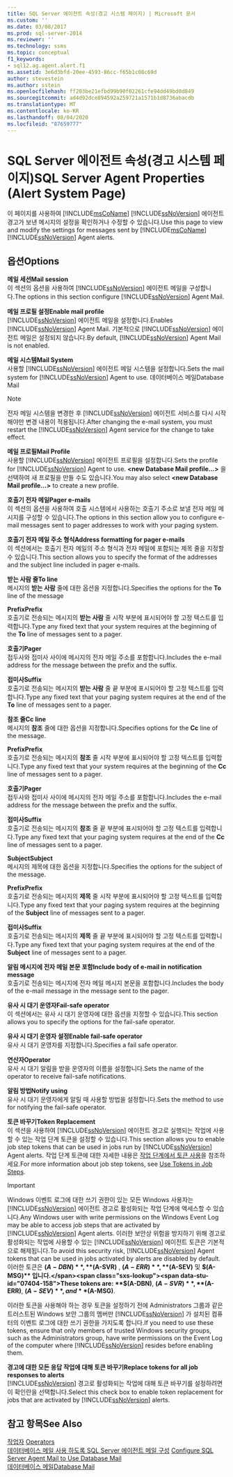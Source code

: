 ```yaml
---
title: SQL Server 에이전트 속성(경고 시스템 페이지) | Microsoft 문서
ms.custom: ''
ms.date: 03/08/2017
ms.prod: sql-server-2014
ms.reviewer: ''
ms.technology: ssms
ms.topic: conceptual
f1_keywords:
- sql12.ag.agent.alert.f1
ms.assetid: 3e6d3bfd-20ee-4593-86cc-f65b1c08c69d
author: stevestein
ms.author: sstein
ms.openlocfilehash: ff203be21efbd99b90f02261cfe94dd49bd0d849
ms.sourcegitcommit: ad4d92dce894592a259721a1571b1d8736abacdb
ms.translationtype: MT
ms.contentlocale: ko-KR
ms.lasthandoff: 08/04/2020
ms.locfileid: "87659777"
---
```

# <a name="sql-server-agent-properties-alert-system-page"></a><span data-ttu-id="07404-102">SQL Server 에이전트 속성(경고 시스템 페이지)</span><span class="sxs-lookup"><span data-stu-id="07404-102">SQL Server Agent Properties (Alert System Page)</span></span>
  <span data-ttu-id="07404-103">이 페이지를 사용하여 [!INCLUDE[msCoName](../../includes/msconame-md.md)] [!INCLUDE[ssNoVersion](../../includes/ssnoversion-md.md)] 에이전트 경고가 보낸 메시지의 설정을 확인하거나 수정할 수 있습니다.</span><span class="sxs-lookup"><span data-stu-id="07404-103">Use this page to view and modify the settings for messages sent by [!INCLUDE[msCoName](../../includes/msconame-md.md)] [!INCLUDE[ssNoVersion](../../includes/ssnoversion-md.md)] Agent alerts.</span></span>  
  
## <a name="options"></a><span data-ttu-id="07404-104">옵션</span><span class="sxs-lookup"><span data-stu-id="07404-104">Options</span></span>  
 <span data-ttu-id="07404-105">**메일 세션**</span><span class="sxs-lookup"><span data-stu-id="07404-105">**Mail session**</span></span>  
 <span data-ttu-id="07404-106">이 섹션의 옵션을 사용하여 [!INCLUDE[ssNoVersion](../../includes/ssnoversion-md.md)] 에이전트 메일을 구성합니다.</span><span class="sxs-lookup"><span data-stu-id="07404-106">The options in this section configure [!INCLUDE[ssNoVersion](../../includes/ssnoversion-md.md)] Agent Mail.</span></span>  
  
 <span data-ttu-id="07404-107">**메일 프로필 설정**</span><span class="sxs-lookup"><span data-stu-id="07404-107">**Enable mail profile**</span></span>  
 <span data-ttu-id="07404-108">[!INCLUDE[ssNoVersion](../../includes/ssnoversion-md.md)] 에이전트 메일을 설정합니다.</span><span class="sxs-lookup"><span data-stu-id="07404-108">Enables [!INCLUDE[ssNoVersion](../../includes/ssnoversion-md.md)] Agent Mail.</span></span> <span data-ttu-id="07404-109">기본적으로 [!INCLUDE[ssNoVersion](../../includes/ssnoversion-md.md)] 에이전트 메일은 설정되지 않습니다.</span><span class="sxs-lookup"><span data-stu-id="07404-109">By default, [!INCLUDE[ssNoVersion](../../includes/ssnoversion-md.md)] Agent Mail is not enabled.</span></span>  
  
 <span data-ttu-id="07404-110">**메일 시스템**</span><span class="sxs-lookup"><span data-stu-id="07404-110">**Mail System**</span></span>  
 <span data-ttu-id="07404-111">사용할 [!INCLUDE[ssNoVersion](../../includes/ssnoversion-md.md)] 에이전트 메일 시스템을 설정합니다.</span><span class="sxs-lookup"><span data-stu-id="07404-111">Sets the mail system for [!INCLUDE[ssNoVersion](../../includes/ssnoversion-md.md)] Agent to use.</span></span> <span data-ttu-id="07404-112">데이터베이스 메일</span><span class="sxs-lookup"><span data-stu-id="07404-112">Database Mail</span></span>  
  
> [!NOTE]  
>  <span data-ttu-id="07404-113">전자 메일 시스템을 변경한 후 [!INCLUDE[ssNoVersion](../../includes/ssnoversion-md.md)] 에이전트 서비스를 다시 시작해야만 변경 내용이 적용됩니다.</span><span class="sxs-lookup"><span data-stu-id="07404-113">After changing the e-mail system, you must restart the [!INCLUDE[ssNoVersion](../../includes/ssnoversion-md.md)] Agent service for the change to take effect.</span></span>  
  
 <span data-ttu-id="07404-114">**메일 프로필**</span><span class="sxs-lookup"><span data-stu-id="07404-114">**Mail Profile**</span></span>  
 <span data-ttu-id="07404-115">사용할 [!INCLUDE[ssNoVersion](../../includes/ssnoversion-md.md)] 에이전트 프로필을 설정합니다.</span><span class="sxs-lookup"><span data-stu-id="07404-115">Sets the profile for [!INCLUDE[ssNoVersion](../../includes/ssnoversion-md.md)] Agent to use.</span></span> <span data-ttu-id="07404-116">**\<new Database Mail profile...>** 을 선택하여 새 프로필을 만들 수도 있습니다.</span><span class="sxs-lookup"><span data-stu-id="07404-116">You may also select **\<new Database Mail profile...>** to create a new profile.</span></span>  
  
 <span data-ttu-id="07404-117">**호출기 전자 메일**</span><span class="sxs-lookup"><span data-stu-id="07404-117">**Pager e-mails**</span></span>  
 <span data-ttu-id="07404-118">이 섹션의 옵션을 사용하여 호출 시스템에서 사용하는 호출기 주소로 보낼 전자 메일 메시지를 구성할 수 있습니다.</span><span class="sxs-lookup"><span data-stu-id="07404-118">The options in this section allow you to configure e-mail messages sent to pager addresses to work with your paging system.</span></span>  
  
 <span data-ttu-id="07404-119">**호출기 전자 메일 주소 형식**</span><span class="sxs-lookup"><span data-stu-id="07404-119">**Address formatting for pager e-mails**</span></span>  
 <span data-ttu-id="07404-120">이 섹션에서는 호출기 전자 메일의 주소 형식과 전자 메일에 포함되는 제목 줄을 지정할 수 있습니다.</span><span class="sxs-lookup"><span data-stu-id="07404-120">This section allows you to specify the format of the addresses and the subject line included in pager e-mails.</span></span>  
  
 <span data-ttu-id="07404-121">**받는 사람 줄**</span><span class="sxs-lookup"><span data-stu-id="07404-121">**To line**</span></span>  
 <span data-ttu-id="07404-122">메시지의 **받는 사람** 줄에 대한 옵션을 지정합니다.</span><span class="sxs-lookup"><span data-stu-id="07404-122">Specifies the options for the **To** line of the message</span></span>  
  
 <span data-ttu-id="07404-123">**Prefix**</span><span class="sxs-lookup"><span data-stu-id="07404-123">**Prefix**</span></span>  
 <span data-ttu-id="07404-124">호출기로 전송되는 메시지의 **받는 사람** 줄 시작 부분에 표시되어야 할 고정 텍스트를 입력합니다.</span><span class="sxs-lookup"><span data-stu-id="07404-124">Type any fixed text that your system requires at the beginning of the **To** line of messages sent to a pager.</span></span>  
  
 <span data-ttu-id="07404-125">**호출기**</span><span class="sxs-lookup"><span data-stu-id="07404-125">**Pager**</span></span>  
 <span data-ttu-id="07404-126">접두사와 접미사 사이에 메시지의 전자 메일 주소를 포함합니다.</span><span class="sxs-lookup"><span data-stu-id="07404-126">Includes the e-mail address for the message between the prefix and the suffix.</span></span>  
  
 <span data-ttu-id="07404-127">**접미사**</span><span class="sxs-lookup"><span data-stu-id="07404-127">**Suffix**</span></span>  
 <span data-ttu-id="07404-128">호출기로 전송되는 메시지의 **받는 사람** 줄 끝 부분에 표시되어야 할 고정 텍스트를 입력합니다.</span><span class="sxs-lookup"><span data-stu-id="07404-128">Type any fixed text that your paging system requires at the end of the **To** line of messages sent to a pager.</span></span>  
  
 <span data-ttu-id="07404-129">**참조 줄**</span><span class="sxs-lookup"><span data-stu-id="07404-129">**Cc line**</span></span>  
 <span data-ttu-id="07404-130">메시지의 **참조** 줄에 대한 옵션을 지정합니다.</span><span class="sxs-lookup"><span data-stu-id="07404-130">Specifies options for the **Cc** line of the message.</span></span>  
  
 <span data-ttu-id="07404-131">**Prefix**</span><span class="sxs-lookup"><span data-stu-id="07404-131">**Prefix**</span></span>  
 <span data-ttu-id="07404-132">호출기로 전송되는 메시지의 **참조** 줄 시작 부분에 표시되어야 할 고정 텍스트를 입력합니다.</span><span class="sxs-lookup"><span data-stu-id="07404-132">Type any fixed text that your system requires at the beginning of the **Cc** line of messages sent to a pager.</span></span>  
  
 <span data-ttu-id="07404-133">**호출기**</span><span class="sxs-lookup"><span data-stu-id="07404-133">**Pager**</span></span>  
 <span data-ttu-id="07404-134">접두사와 접미사 사이에 메시지의 전자 메일 주소를 포함합니다.</span><span class="sxs-lookup"><span data-stu-id="07404-134">Includes the e-mail address for the message between the prefix and the suffix.</span></span>  
  
 <span data-ttu-id="07404-135">**접미사**</span><span class="sxs-lookup"><span data-stu-id="07404-135">**Suffix**</span></span>  
 <span data-ttu-id="07404-136">호출기로 전송되는 메시지의 **참조** 줄 끝 부분에 표시되어야 할 고정 텍스트를 입력합니다.</span><span class="sxs-lookup"><span data-stu-id="07404-136">Type any fixed text that your paging system requires at the end of the **Cc** line of messages sent to a pager.</span></span>  
  
 <span data-ttu-id="07404-137">**Subject**</span><span class="sxs-lookup"><span data-stu-id="07404-137">**Subject**</span></span>  
 <span data-ttu-id="07404-138">메시지의 제목에 대한 옵션을 지정합니다.</span><span class="sxs-lookup"><span data-stu-id="07404-138">Specifies the options for the subject of the message.</span></span>  
  
 <span data-ttu-id="07404-139">**Prefix**</span><span class="sxs-lookup"><span data-stu-id="07404-139">**Prefix**</span></span>  
 <span data-ttu-id="07404-140">호출기로 전송되는 메시지의 **제목** 줄 시작 부분에 표시되어야 할 고정 텍스트를 입력합니다.</span><span class="sxs-lookup"><span data-stu-id="07404-140">Type any fixed text that your paging system requires at the beginning of the **Subject** line of messages sent to a pager.</span></span>  
  
 <span data-ttu-id="07404-141">**접미사**</span><span class="sxs-lookup"><span data-stu-id="07404-141">**Suffix**</span></span>  
 <span data-ttu-id="07404-142">호출기로 전송되는 메시지의 **제목** 줄 끝 부분에 표시되어야 할 고정 텍스트를 입력합니다.</span><span class="sxs-lookup"><span data-stu-id="07404-142">Type any fixed text that your paging system requires at the end of the **Subject** line of messages sent to a pager.</span></span>  
  
 <span data-ttu-id="07404-143">**알림 메시지에 전자 메일 본문 포함**</span><span class="sxs-lookup"><span data-stu-id="07404-143">**Include body of e-mail in notification message**</span></span>  
 <span data-ttu-id="07404-144">호출기로 전송되는 메시지에 전자 메일 메시지 본문을 포함합니다.</span><span class="sxs-lookup"><span data-stu-id="07404-144">Includes the body of the e-mail message in the message sent to the pager.</span></span>  
  
 <span data-ttu-id="07404-145">**유사 시 대기 운영자**</span><span class="sxs-lookup"><span data-stu-id="07404-145">**Fail-safe operator**</span></span>  
 <span data-ttu-id="07404-146">이 섹션에서는 유사 시 대기 운영자에 대한 옵션을 지정할 수 있습니다.</span><span class="sxs-lookup"><span data-stu-id="07404-146">This section allows you to specify the options for the fail-safe operator.</span></span>  
  
 <span data-ttu-id="07404-147">**유사 시 대기 운영자 설정**</span><span class="sxs-lookup"><span data-stu-id="07404-147">**Enable fail-safe operator**</span></span>  
 <span data-ttu-id="07404-148">유사 시 대기 운영자를 지정합니다.</span><span class="sxs-lookup"><span data-stu-id="07404-148">Specifies a fail safe operator.</span></span>  
  
 <span data-ttu-id="07404-149">**연산자**</span><span class="sxs-lookup"><span data-stu-id="07404-149">**Operator**</span></span>  
 <span data-ttu-id="07404-150">유사 시 대기 알림을 받을 운영자의 이름을 설정합니다.</span><span class="sxs-lookup"><span data-stu-id="07404-150">Sets the name of the operator to receive fail-safe notifications.</span></span>  
  
 <span data-ttu-id="07404-151">**알림 방법**</span><span class="sxs-lookup"><span data-stu-id="07404-151">**Notify using**</span></span>  
 <span data-ttu-id="07404-152">유사 시 대기 운영자에게 알릴 때 사용할 방법을 설정합니다.</span><span class="sxs-lookup"><span data-stu-id="07404-152">Sets the method to use for notifying the fail-safe operator.</span></span>  
  
 <span data-ttu-id="07404-153">**토큰 바꾸기**</span><span class="sxs-lookup"><span data-stu-id="07404-153">**Token Replacement**</span></span>  
 <span data-ttu-id="07404-154">이 섹션을 사용하여 [!INCLUDE[ssNoVersion](../../includes/ssnoversion-md.md)] 에이전트 경고로 실행되는 작업에 사용할 수 있는 작업 단계 토큰을 설정할 수 있습니다.</span><span class="sxs-lookup"><span data-stu-id="07404-154">This section allows you to enable job step tokens that can be used in jobs run by [!INCLUDE[ssNoVersion](../../includes/ssnoversion-md.md)] Agent alerts.</span></span> <span data-ttu-id="07404-155">작업 단계 토큰에 대한 자세한 내용은 [작업 단계에서 토큰 사용](use-tokens-in-job-steps.md)을 참조하세요.</span><span class="sxs-lookup"><span data-stu-id="07404-155">For more information about job step tokens, see [Use Tokens in Job Steps](use-tokens-in-job-steps.md).</span></span>  
  
> [!IMPORTANT]  
>  <span data-ttu-id="07404-156">Windows 이벤트 로그에 대한 쓰기 권한이 있는 모든 Windows 사용자는 [!INCLUDE[ssNoVersion](../../includes/ssnoversion-md.md)] 에이전트 경고로 활성화되는 작업 단계에 액세스할 수 있습니다.</span><span class="sxs-lookup"><span data-stu-id="07404-156">Any Windows user with write permissions on the Windows Event Log may be able to access job steps that are activated by [!INCLUDE[ssNoVersion](../../includes/ssnoversion-md.md)] Agent alerts.</span></span> <span data-ttu-id="07404-157">이러한 보안상 위험을 방지하기 위해 경고로 활성화되는 작업에 사용할 수 있는 [!INCLUDE[ssNoVersion](../../includes/ssnoversion-md.md)] 에이전트 토큰은 기본적으로 해제됩니다.</span><span class="sxs-lookup"><span data-stu-id="07404-157">To avoid this security risk, [!INCLUDE[ssNoVersion](../../includes/ssnoversion-md.md)] Agent tokens that can be used in jobs activated by alerts are disabled by default.</span></span> <span data-ttu-id="07404-158">이러한 토큰은 **$(A-DBN)** , **$(A-SVR)** , **$(A-ERR)** , **$(A-SEV)** 및 **$(A-MSG)** 입니다.</span><span class="sxs-lookup"><span data-stu-id="07404-158">These tokens are: **$(A-DBN)**, **$(A-SVR)**, **$(A-ERR)**, **$(A-SEV)**, and **$(A-MSG)**.</span></span>  
>   
>  <span data-ttu-id="07404-159">이러한 토큰을 사용해야 하는 경우 토큰을 설정하기 전에 Administrators 그룹과 같은 트러스트된 Windows 보안 그룹의 멤버만 [!INCLUDE[ssNoVersion](../../includes/ssnoversion-md.md)] 가 설치된 컴퓨터의 이벤트 로그에 대한 쓰기 권한을 가지도록 합니다.</span><span class="sxs-lookup"><span data-stu-id="07404-159">If you need to use these tokens, ensure that only members of trusted Windows security groups, such as the Administrators group, have write permissions on the Event Log of the computer where [!INCLUDE[ssNoVersion](../../includes/ssnoversion-md.md)] resides before enabling them.</span></span>  
  
 <span data-ttu-id="07404-160">**경고에 대한 모든 응답 작업에 대해 토큰 바꾸기**</span><span class="sxs-lookup"><span data-stu-id="07404-160">**Replace tokens for all job responses to alerts**</span></span>  
 <span data-ttu-id="07404-161">[!INCLUDE[ssNoVersion](../../includes/ssnoversion-md.md)] 경고로 활성화되는 작업에 대해 토큰 바꾸기를 설정하려면 이 확인란을 선택합니다.</span><span class="sxs-lookup"><span data-stu-id="07404-161">Select this check box to enable token replacement for jobs that are activated by [!INCLUDE[ssNoVersion](../../includes/ssnoversion-md.md)] alerts.</span></span>  
  
## <a name="see-also"></a><span data-ttu-id="07404-162">참고 항목</span><span class="sxs-lookup"><span data-stu-id="07404-162">See Also</span></span>  
 <span data-ttu-id="07404-163">[작업자](operators.md) </span><span class="sxs-lookup"><span data-stu-id="07404-163">[Operators](operators.md) </span></span>  
 <span data-ttu-id="07404-164">[데이터베이스 메일 사용 하도록 SQL Server 에이전트 메일 구성](../../relational-databases/database-mail/configure-sql-server-agent-mail-to-use-database-mail.md) </span><span class="sxs-lookup"><span data-stu-id="07404-164">[Configure SQL Server Agent Mail to Use Database Mail](../../relational-databases/database-mail/configure-sql-server-agent-mail-to-use-database-mail.md) </span></span>  
 [<span data-ttu-id="07404-165">데이터베이스 메일</span><span class="sxs-lookup"><span data-stu-id="07404-165">Database Mail</span></span>](../../relational-databases/database-mail/database-mail.md)  
  
  
